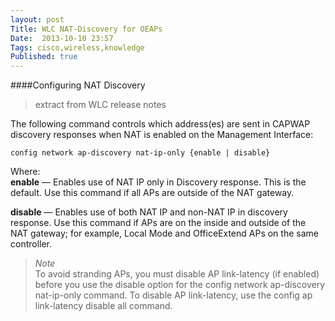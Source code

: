 ```yaml
---
layout: post
Title: WLC NAT-Discovery for OEAPs
Date:  2013-10-10 23:57 
Tags: cisco,wireless,knowledge
Published: true
---
```


####Configuring NAT Discovery

>extract from WLC release notes

The following command controls which address(es) are sent in CAPWAP discovery responses when NAT is enabled on the Management Interface:

    config network ap-discovery nat-ip-only {enable | disable}

Where:    
**enable** — Enables use of NAT IP only in Discovery response. This is the default. Use this command if all APs are outside of the NAT gateway.

**disable** — Enables use of both NAT IP and non-NAT IP in discovery response. Use this command if APs are on the inside and outside of the NAT gateway; for example, Local Mode and OfficeExtend APs on the same controller.

>*Note*    
To avoid stranding APs, you must disable AP link-latency (if enabled) before you use the disable option for the config network ap-discovery nat-ip-only command. To disable AP link-latency, use the config ap link-latency disable all command. 